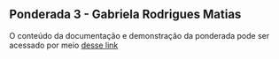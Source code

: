 ## Ponderada 3 - Gabriela Rodrigues Matias 

O conteúdo da documentação e demonstração da ponderada pode ser acessado por meio [desse link](https://gabinteli.github.io/M8-Inteli-Eng-Comp_Gabriela_Matias/docs/category/ponderada-3)
